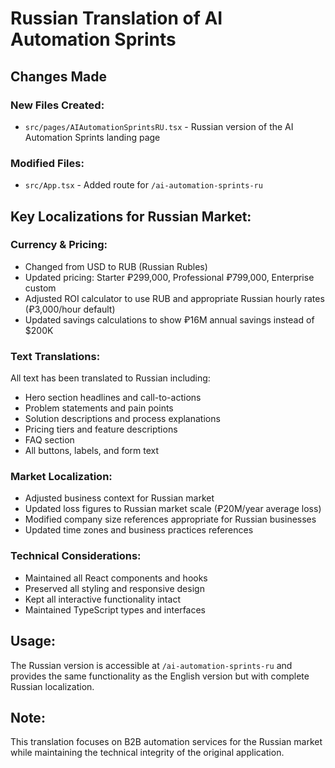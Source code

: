# Russian Translation of AI Automation Sprints

## Changes Made

### New Files Created:
- `src/pages/AIAutomationSprintsRU.tsx` - Russian version of the AI Automation Sprints landing page

### Modified Files:
- `src/App.tsx` - Added route for `/ai-automation-sprints-ru`

## Key Localizations for Russian Market:

### Currency & Pricing:
- Changed from USD to RUB (Russian Rubles)
- Updated pricing: Starter ₽299,000, Professional ₽799,000, Enterprise custom
- Adjusted ROI calculator to use RUB and appropriate Russian hourly rates (₽3,000/hour default)
- Updated savings calculations to show ₽16M annual savings instead of $200K

### Text Translations:
All text has been translated to Russian including:
- Hero section headlines and call-to-actions
- Problem statements and pain points
- Solution descriptions and process explanations
- Pricing tiers and feature descriptions
- FAQ section
- All buttons, labels, and form text

### Market Localization:
- Adjusted business context for Russian market
- Updated loss figures to Russian market scale (₽20M/year average loss)
- Modified company size references appropriate for Russian businesses
- Updated time zones and business practices references

### Technical Considerations:
- Maintained all React components and hooks
- Preserved all styling and responsive design
- Kept all interactive functionality intact
- Maintained TypeScript types and interfaces

## Usage:
The Russian version is accessible at `/ai-automation-sprints-ru` and provides the same functionality as the English version but with complete Russian localization.

## Note:
This translation focuses on B2B automation services for the Russian market while maintaining the technical integrity of the original application.